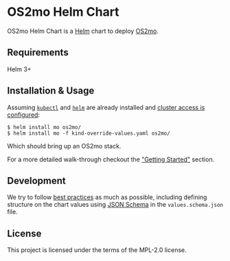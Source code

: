 <!--
SPDX-FileCopyrightText: 2021 Magenta ApS <https://magenta.dk>
SPDX-License-Identifier: MPL-2.0
-->

# OS2mo Helm Chart

OS2mo Helm Chart is a <a href="https://helm.sh/">Helm</a> chart to deploy 
<a href="https://os2mo.readthedocs.io/">OS2mo</a>.

## Requirements

Helm 3+

## Installation & Usage

Assuming <a href="https://kubernetes.io/docs/tasks/tools/">`kubectl`</a> and
<a href="https://helm.sh/docs/intro/install/#helm">`helm`</a> are already installed
and <a href="https://kubernetes.io/docs/tasks/access-application-cluster/access-cluster/">cluster access is configured</a>:

```console
$ helm install mo os2mo/
$ helm install mo -f kind-override-values.yaml os2mo/
```

Which should bring up an OS2mo stack.

For a more detailed walk-through checkout the ["Getting Started"](GettingStarted.md) section.


## Development
We try to follow [best practices](https://helm.sh/docs/topics/charts/) as much
as possible, including defining structure on the chart values using
[JSON Schema](https://json-schema.org/) in the `values.schema.json` file.

## License

This project is licensed under the terms of the MPL-2.0 license.
